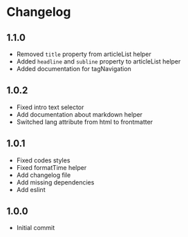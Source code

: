 # Changelog

## 1.1.0
- Removed `title` property from articleList helper
- Added `headline` and `subline` property to articleList helper
- Added documentation for tagNavigation

## 1.0.2
- Fixed intro text selector
- Add documentation about markdown helper
- Switched lang attribute from html to frontmatter

## 1.0.1
- Fixed codes styles
- Fixed formatTime helper
- Add changelog file
- Add missing dependencies
- Add eslint

## 1.0.0
- Initial commit